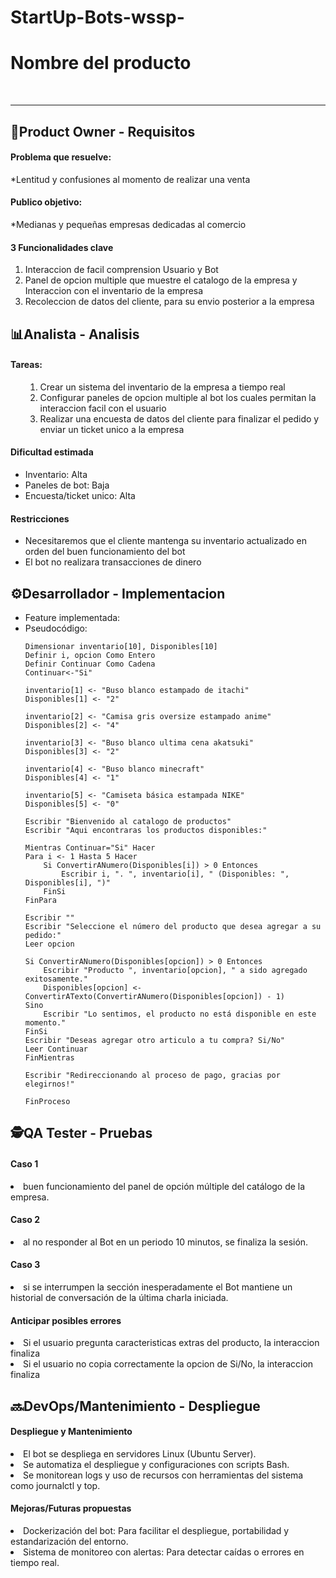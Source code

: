 # StartUp-Bots-wssp-


<h1>Nombre del producto</h1> <br>
<hr>

<h2>🦉Product Owner - Requisitos</h2>
<h4>Problema que resuelve:</h4>
 <p>*Lentitud y confusiones al momento de realizar una venta</p> 
<h4>Publico objetivo:</h4>
 <p>*Medianas y pequeñas empresas dedicadas al comercio</p>
<h4>3 Funcionalidades clave</h4>

 <ol>
   <li>Interaccion de facil comprension Usuario y Bot<lo></li>
   <li>Panel de opcion multiple que muestre el catalogo de la empresa y Interaccion con el inventario de la empresa</li>
   <li>Recoleccion de datos del cliente, para su envio posterior a la empresa</li>
 </ol>   

  <h2>📊Analista - Analisis</h2>

<h4>Tareas:</h4>

<ul>
  <ol>
   <li>Crear un sistema del inventario de la empresa a tiempo real</li>
   <li>Configurar paneles de opcion multiple al bot los cuales permitan la interaccion facil con el usuario</li>
   <li>Realizar una encuesta de datos del cliente para finalizar el pedido y enviar un ticket unico a la empresa</li>
  </ol>
</ul>
<h4>Dificultad estimada</h4>
<ul>
   <li>Inventario: Alta</li>
   <li>Paneles de bot: Baja</li>
   <li>Encuesta/ticket unico: Alta</li>
</ul>

<h4>Restricciones</h4>
<ul>
   <li>Necesitaremos que el cliente mantenga su inventario actualizado en orden del buen funcionamiento del bot</li>
   <li>El bot no realizara transacciones de dinero</li>
</ul>

<h2>⚙️Desarrollador - Implementacion</h2>
<ul>
   <li>Feature implementada:</li>
   <li>Pseudocódigo:</li>
   
    Dimensionar inventario[10], Disponibles[10]
    Definir i, opcion Como Entero
    Definir Continuar Como Cadena
    Continuar<-"Si"

    inventario[1] <- "Buso blanco estampado de itachi"
    Disponibles[1] <- "2"

    inventario[2] <- "Camisa gris oversize estampado anime"
    Disponibles[2] <- "4"

    inventario[3] <- "Buso blanco ultima cena akatsuki"
    Disponibles[3] <- "2"

    inventario[4] <- "Buso blanco minecraft"
    Disponibles[4] <- "1"

    inventario[5] <- "Camiseta básica estampada NIKE"
    Disponibles[5] <- "0"

    Escribir "Bienvenido al catalogo de productos"
    Escribir "Aqui encontraras los productos disponibles:"

    Mientras Continuar="Si" Hacer
    Para i <- 1 Hasta 5 Hacer
        Si ConvertirANumero(Disponibles[i]) > 0 Entonces
            Escribir i, ". ", inventario[i], " (Disponibles: ", Disponibles[i], ")"
        FinSi
    FinPara

    Escribir ""
    Escribir "Seleccione el número del producto que desea agregar a su pedido:"
    Leer opcion

    Si ConvertirANumero(Disponibles[opcion]) > 0 Entonces
        Escribir "Producto ", inventario[opcion], " a sido agregado exitosamente."
        Disponibles[opcion] <- ConvertirATexto(ConvertirANumero(Disponibles[opcion]) - 1)
    Sino
        Escribir "Lo sentimos, el producto no está disponible en este momento."
    FinSi
    Escribir "Deseas agregar otro articulo a tu compra? Si/No"
    Leer Continuar
    FinMientras

    Escribir "Redireccionando al proceso de pago, gracias por elegirnos!"

    FinProceso
</ul>

<h2>🕵️QA Tester - Pruebas</h2>

<h4>Caso 1 </h4>
   <li>buen funcionamiento del panel de opción múltiple del catálogo de la empresa. </li>
<h4>Caso 2</h4>
   <li>al no responder al Bot en un periodo 10 minutos, se finaliza la sesión.</li>
<h4>Caso 3</h4>
   <li>si se interrumpen la sección inesperadamente el Bot mantiene un historial de conversación de la última charla iniciada.</li>

<h4>Anticipar posibles errores</h4>
    
   <li>Si el usuario pregunta caracteristicas extras del producto, la interaccion finaliza</li>
   <li>Si el usuario no copia correctamente la opcion de Si/No, la interaccion finaliza</li>

<h2>🔜DevOps/Mantenimiento - Despliegue</h2>
<h4>Despliegue y Mantenimiento</h4>

   <li>El bot se despliega en servidores Linux (Ubuntu Server).</li>

   <li>Se automatiza el despliegue y configuraciones con scripts Bash.</li>

   <li>Se monitorean logs y uso de recursos con herramientas del sistema como journalctl y top.</li>

<h4>Mejoras/Futuras propuestas</h4>

   <li>Dockerización del bot: Para facilitar el despliegue, portabilidad y estandarización del entorno.</li>
   <li>Sistema de monitoreo con alertas: Para detectar caídas o errores en tiempo real.</li>

